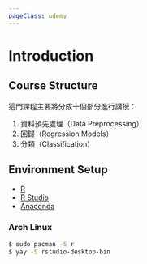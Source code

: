 ```yaml
---
pageClass: udemy
---
```


# Introduction

## Course Structure

這門課程主要將分成十個部分進行講授：

1. 資料預先處理（Data Preprocessing）
2. 回歸（Regression Models）
3. 分類（Classification）

## Environment Setup

- [R](https://www.r-project.org/)
- [R Studio](https://rstudio.com/)
- [Anaconda](https://www.anaconda.com/)

### Arch Linux

```bash
$ sudo pacman -S r
$ yay -S rstudio-desktop-bin
```
